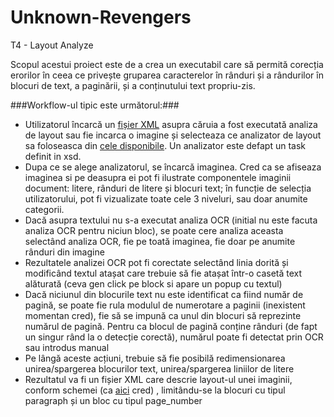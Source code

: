Unknown-Revengers
=================

T4 - Layout Analyze

Scopul acestui proiect este de a crea un executabil care să permită corecția erorilor în ceea ce privește gruparea caracterelor în rânduri și a rândurilor în blocuri de text, a paginării, și a conținutului text propriu-zis.

###Workflow-ul tipic este următorul:###

- Utilizatorul încarcă un <a href="develop/input/input.xml">fișier XML</a> asupra căruia a fost executată analiza de layout sau fie incarca o imagine și selecteaza ce analizator de layout sa foloseasca din <a href="develop/execs/xml_schemas/mock_layout.xsd">cele disponibile</a>. Un analizator este defapt un task definit in xsd. 
- Dupa ce se alege analizatorul, se încarcă imaginea. Cred ca se afiseaza imaginea si pe deasupra ei pot fi ilustrate componentele imaginii document: litere, rânduri de litere și blocuri text; în funcție de selecția utilizatorului, pot fi vizualizate toate cele 3 niveluri, sau doar anumite categorii.
- Dacă asupra textului nu s-a executat analiza OCR (initial nu este facuta analiza OCR pentru niciun bloc), se poate cere analiza aceasta selectând analiza OCR, fie pe toată imaginea, fie doar pe anumite rânduri din imagine
- Rezultatele analizei OCR pot fi corectate selectând linia dorită și modificând textul atașat care trebuie să fie atașat într-o casetă text alăturată (ceva gen click pe block si apare un popup cu textul)
- Dacă niciunul din blocurile text nu este identificat ca fiind număr de pagină, se poate fie rula modulul de numerotare a paginii (inexistent momentan cred), fie să se impună ca unul din blocuri să reprezinte numărul de pagină. Pentru ca blocul de pagină conține rânduri (de fapt un singur rând la o detecție corectă), numărul poate fi detectat prin OCR sau introdus manual
- Pe lângă aceste acțiuni, trebuie să fie posibilă redimensionarea unirea/spargerea blocurilor text, unirea/spargerea liniilor de litere
- Rezultatul va fi un fișier XML care descrie layout-ul unei imaginii, conform schemei (ca <a href="develop/input/input.xml">aici</a> cred) , limitându-se la blocuri cu tipul paragraph și un bloc cu tipul page_number